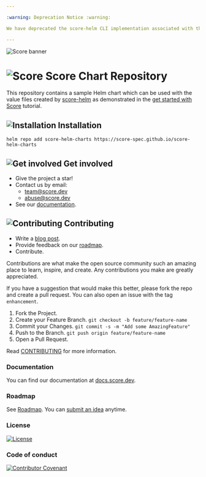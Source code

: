 ```yaml
---

:warning: Deprecation Notice :warning:

We have deprecated the score-helm CLI implementation associated with this repository. To get started with Score, we recommend using one of our reference implementations [score-compose](https://github.com/score-spec/score-compose) or [score-k8s](https://github.com/score-spec/score-k8s). If you're interested in developing a score-helm reference implementation, we'd love to support you! Please reach out to us for assistance and collaboration.

---
```


![Score banner](docs/images/banner.png)

# ![Score](docs/images/logo.svg) Score Chart Repository

This repository contains a sample Helm chart which can be used with the value files created by [score-helm](https://github.com/score-spec/score-helm) as demonstrated in the [get started with Score](https://score.dev/blog/get-started-with-score-docker-compose-to-helm) tutorial.

## ![Installation](docs/images/install.svg) Installation

`helm repo add score-helm-charts https://score-spec.github.io/score-helm-charts`

## ![Get involved](docs/images/get-involved.svg) Get involved

- Give the project a star!
- Contact us by email:
  - team@score.dev
  - abuse@score.dev
- See our [documentation](https://docs.score.dev).

## ![Contributing](docs/images/contributing.svg) Contributing

- Write a [blog post](https://score.dev/blog).
- Provide feedback on our [roadmap](https://github.com/orgs/score-spec/projects).
- Contribute.

Contributions are what make the open source community such an amazing place to learn, inspire, and create. Any contributions you make are greatly appreciated.

If you have a suggestion that would make this better, please fork the repo and create a pull request. You can also open an issue with the tag `enhancement`.

1. Fork the Project.
2. Create your Feature Branch. `git checkout -b feature/feature-name`
3. Commit your Changes. `git commit -s -m "Add some AmazingFeature"`
4. Push to the Branch. `git push origin feature/feature-name`
5. Open a Pull Request.

Read [CONTRIBUTING](CONTRIBUTING.md) for more information.

### Documentation

You can find our documentation at [docs.score.dev](https://docs.score.dev/docs).

### Roadmap

See [Roadmap](https://github.com/score-spec/spec/blob/main/roadmap.md). You can [submit an idea](https://github.com/score-spec/spec/blob/main/roadmap.md#get-involved) anytime.

### License

[![License](https://img.shields.io/badge/License-Apache_2.0-blue.svg)](https://opensource.org/licenses/Apache-2.0)

### Code of conduct

[![Contributor Covenant](https://img.shields.io/badge/Contributor%20Covenant-2.1-4baaaa.svg)](CODE_OF_CONDUCT.md)
